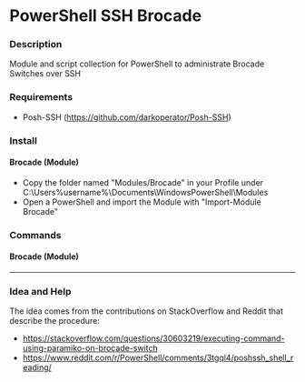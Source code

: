 # PowerShell SSH Brocade
### Description
Module and script collection for PowerShell to administrate Brocade Switches over SSH

### Requirements

- Posh-SSH (https://github.com/darkoperator/Posh-SSH)

### Install
#### Brocade (Module)
- Copy the folder named "Modules/Brocade" in your Profile under C:\Users\%username%\Documents\WindowsPowerShell\Modules
- Open a PowerShell and import the Module with "Import-Module Brocade"

### Commands
#### Brocade (Module)

---
### Idea and Help
The idea comes from the contributions on StackOverflow and Reddit that describe the procedure:
- https://stackoverflow.com/questions/30603219/executing-command-using-paramiko-on-brocade-switch
- https://www.reddit.com/r/PowerShell/comments/3tgql4/poshssh_shell_reading/
